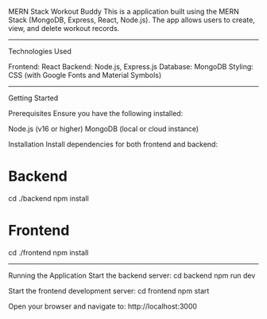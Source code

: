 MERN Stack Workout Buddy
This is a application built using the MERN Stack (MongoDB, Express, React, Node.js). The app allows users to create, view, and delete workout records.

-----------

Technologies Used

Frontend: React
Backend: Node.js, Express.js
Database: MongoDB
Styling: CSS (with Google Fonts and Material Symbols)

-----------

Getting Started

Prerequisites
Ensure you have the following installed:

Node.js (v16 or higher)
MongoDB (local or cloud instance)

Installation
Install dependencies for both frontend and backend:
# Backend
cd ./backend
npm install

# Frontend
cd ./frontend
npm install

-----------

Running the Application
Start the backend server:
cd backend
npm run dev

Start the frontend development server:
cd frontend
npm start

Open your browser and navigate to:
http://localhost:3000
